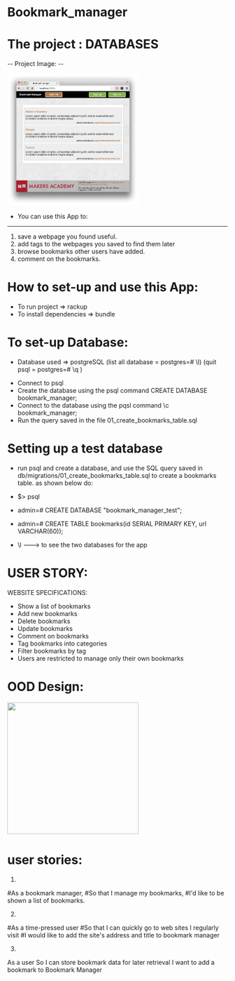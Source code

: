 # Bookmark_manager
The project : DATABASES
========================
-- Project Image: --

<img src="image/bookmark_manager.png" width="300" height="300">

- You can use this App to: 
-------------------------
  1. save a webpage you found useful. 
  2. add tags to the webpages you saved to find them later
  3. browse bookmarks other users have added. 
  4. comment on the bookmarks.

How to set-up and use this App:
================================

* To run project => rackup
* To install dependencies => bundle

To set-up Database:
=====================
* Database used => postgreSQL 
(list all database = postgres=# \l)
(quit psql = postgres=# \q  )

- Connect to psql
- Create the database using the psql command CREATE DATABASE bookmark_manager;
- Connect to the database using the pqsl command \c bookmark_manager;
- Run the query saved in the file 01_create_bookmarks_table.sql

Setting up a test database
==============================
- run psql and create a database, and use the SQL query saved in db/migrations/01_create_bookmarks_table.sql to create a bookmarks table. as shown below do:

- $> psql
- admin=# CREATE DATABASE "bookmark_manager_test";
- admin=# CREATE TABLE bookmarks(id SERIAL PRIMARY KEY, url VARCHAR(60));
- \l ---> to see the two databases for the app

USER STORY:
================
WEBSITE SPECIFICATIONS: 
- Show a list of bookmarks
- Add new bookmarks
- Delete bookmarks
- Update bookmarks
- Comment on bookmarks
- Tag bookmarks into categories
- Filter bookmarks by tag
- Users are restricted to manage only their own bookmarks

OOD Design:
================
<img src="OOD_Diagram.png" width="300" height="300">

user stories:
=================== 
1. 
#As a bookmark manager,
#So that I manage my bookmarks,
#I'd like to be shown a list of bookmarks.

2. 
#As a time-pressed user
#So that I can quickly go to web sites I regularly visit
#I would like to add the site's address and title to bookmark manager

3. 
As a user
So I can store bookmark data for later retrieval
I want to add a bookmark to Bookmark Manager